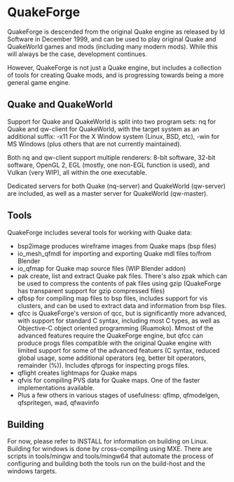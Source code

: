 # QuakeForge

QuakeForge is descended from the original Quake engine as released by Id
Software in December 1999, and can be used to play original Quake and
QuakeWorld games and mods (including many modern mods). While this will
always be the case, development continues.

However, QuakeForge is not just a Quake engine, but includes a
collection of tools for creating Quake mods, and is progressing towards
being a more general game engine.

## Quake and QuakeWorld

Support for Quake and QuakeWorld is split into two program sets: nq for
Quake and qw-client for QuakeWorld, with the target system as an
additional suffix: -x11 For the X Window system (Linux, BSD, etc), -win
for MS Windows (plus others that are not currently maintained).

Both nq and qw-client support multiple renderers: 8-bit software, 32-bit
software, OpenGL 2, EGL (mostly, one non-EGL function is used), and
Vulkan (very WIP), all within the one executable.

Dedicated servers for both Quake (nq-server) and QuakeWorld (qw-server)
are included, as well as a master server for QuakeWorld (qw-master).

## Tools

QuakeForge includes several tools for working with Quake data:
- bsp2image produces wireframe images from Quake maps (bsp files)
- io_mesh_qfmdl for importing and exporting Quake mdl files to/from
  Blender
- io_qfmap for Quake map source files (WIP Blender addon)
- pak create, list and extract Quake pak files. There's also zpak which
  can be used to compress the contents of pak files using gzip
  (QuakeForge has transparent support for gzip compressed files)
- qfbsp for compiling map files to bsp files, includes support for
  vis clusters, and can be used to extract data and information from bsp
  files.
- qfcc is QuakeForge's version of qcc, but is significantly more
  advanced, with support for standard C syntax, including most C types,
  as well as Objective-C object oriented programming (Ruamoko). Mmost of
  the advanced features require the QuakeForge engine, but qfcc can
  produce progs files compatible with the original Quake engine with
  limited support for some of the advanced featuers (C syntax, reduced
  global usage, some additional operators (eg, better bit operators,
  remainder (%)). Includes qfprogs for inspecting progs files.
- qflight creates lightmaps for Quake maps
- qfvis for compiling PVS data for Quake maps. One of the faster
  implementations available.
- Plus a few others in various stages of usefulness: qflmp, qfmodelgen,
  qfspritegen, wad, qfwavinfo

## Building

For now, please refer to INSTALL for information on building on Linux.
Building for windows is done by cross-compiling using MXE. There are
scripts in tools/mingw and tools/mingw64 that automate the process of
configuring and building both the tools run on the build-host and the
windows targets.
